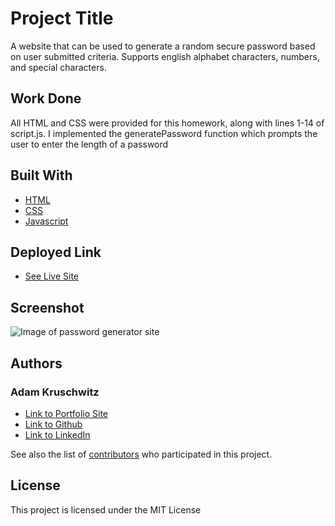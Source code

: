 # Project Title

A website that can be used to generate a random secure password based on user submitted criteria. Supports english alphabet characters, numbers, and special characters.

## Work Done
All HTML and CSS were provided for this homework, along with lines 1-14 of script.js. I implemented the generatePassword function which prompts the user to enter the length of a password

## Built With

* [HTML](https://developer.mozilla.org/en-US/docs/Web/HTML)
* [CSS](https://developer.mozilla.org/en-US/docs/Web/CSS)
* [Javascript](https://developer.mozilla.org/en-US/docs/Web/JavaScript)

## Deployed Link

* [See Live Site](#)

## Screenshot
![Image of password generator site](#)

## Authors
### Adam Kruschwitz
- [Link to Portfolio Site](https://adamkruschwitz.github.io/Portfolio/)
- [Link to Github](https://github.com/AdamKruschwitz)
- [Link to LinkedIn](https://www.linkedin.com/in/adamkruschwitz/)

See also the list of [contributors](https://github.com/your/project/contributors) who participated in this project.

## License

This project is licensed under the MIT License 
